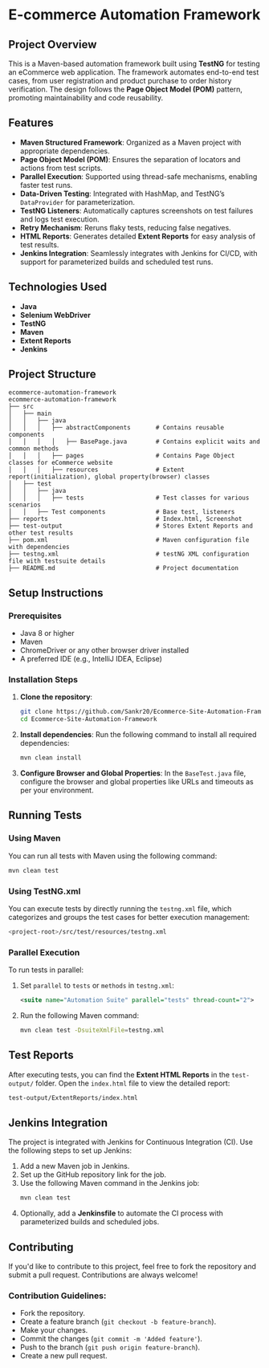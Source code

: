 # **E-commerce Automation Framework**

## **Project Overview**
This is a Maven-based automation framework built using **TestNG** for testing an eCommerce web application. The framework automates end-to-end test cases, from user registration and product purchase to order history verification. The design follows the **Page Object Model (POM)** pattern, promoting maintainability and code reusability.

## **Features**
- **Maven Structured Framework**: Organized as a Maven project with appropriate dependencies.
- **Page Object Model (POM)**: Ensures the separation of locators and actions from test scripts.
- **Parallel Execution**: Supported using thread-safe mechanisms, enabling faster test runs.
- **Data-Driven Testing**: Integrated with HashMap, and TestNG’s `DataProvider` for parameterization.
- **TestNG Listeners**: Automatically captures screenshots on test failures and logs test execution.
- **Retry Mechanism**: Reruns flaky tests, reducing false negatives.
- **HTML Reports**: Generates detailed **Extent Reports** for easy analysis of test results.
- **Jenkins Integration**: Seamlessly integrates with Jenkins for CI/CD, with support for parameterized builds and scheduled test runs.

## **Technologies Used**
- **Java**
- **Selenium WebDriver**
- **TestNG**
- **Maven**
- **Extent Reports**
- **Jenkins**

## **Project Structure**
```
ecommerce-automation-framework
ecommerce-automation-framework
├── src
│   ├── main
│   │   ├── java
│   │   │   ├── abstractComponents       # Contains reusable components
│   │   │   │   ├── BasePage.java        # Contains explicit waits and common methods
│   │   │   ├── pages                    # Contains Page Object classes for eCommerce website
│   │   │   ├── resources                # Extent report(initialization), global property(browser) classes
│   ├── test
│   │   ├── java
│   │   │   ├── tests                    # Test classes for various scenarios
│   │   ├── Test components              # Base test, listeners
├── reports                              # Index.html, Screenshot 
├── test-output                          # Stores Extent Reports and other test results
├── pom.xml                              # Maven configuration file with dependencies
├── testng.xml                           # testNG XML configuration file with testsuite details
├── README.md                            # Project documentation

```

## **Setup Instructions**
### **Prerequisites**
- Java 8 or higher
- Maven
- ChromeDriver or any other browser driver installed
- A preferred IDE (e.g., IntelliJ IDEA, Eclipse)

### **Installation Steps**
1. **Clone the repository**:
   ```bash
   git clone https://github.com/Sankr20/Ecommerce-Site-Automation-Framework.git
   cd Ecommerce-Site-Automation-Framework
   ```
2. **Install dependencies**:
   Run the following command to install all required dependencies:
   ```bash
   mvn clean install
   ```

3. **Configure Browser and Global Properties**:
   In the `BaseTest.java` file, configure the browser and global properties like URLs and timeouts as per your environment.

## **Running Tests**
### **Using Maven**
You can run all tests with Maven using the following command:
```bash
mvn clean test
```

### **Using TestNG.xml**
You can execute tests by directly running the `testng.xml` file, which categorizes and groups the test cases for better execution management:
```bash
<project-root>/src/test/resources/testng.xml
```

### **Parallel Execution**
To run tests in parallel:
1. Set `parallel` to `tests` or `methods` in `testng.xml`:
   ```xml
   <suite name="Automation Suite" parallel="tests" thread-count="2">
   ```
2. Run the following Maven command:
   ```bash
   mvn clean test -DsuiteXmlFile=testng.xml
   ```

## **Test Reports**
After executing tests, you can find the **Extent HTML Reports** in the `test-output/` folder. Open the `index.html` file to view the detailed report:
```bash
test-output/ExtentReports/index.html
```

## **Jenkins Integration**
The project is integrated with Jenkins for Continuous Integration (CI). Use the following steps to set up Jenkins:
1. Add a new Maven job in Jenkins.
2. Set up the GitHub repository link for the job.
3. Use the following Maven command in the Jenkins job:
   ```bash
   mvn clean test
   ```
4. Optionally, add a **Jenkinsfile** to automate the CI process with parameterized builds and scheduled jobs.

## **Contributing**
If you'd like to contribute to this project, feel free to fork the repository and submit a pull request. Contributions are always welcome!

### **Contribution Guidelines**:
- Fork the repository.
- Create a feature branch (`git checkout -b feature-branch`).
- Make your changes.
- Commit the changes (`git commit -m 'Added feature'`).
- Push to the branch (`git push origin feature-branch`).
- Create a new pull request.
